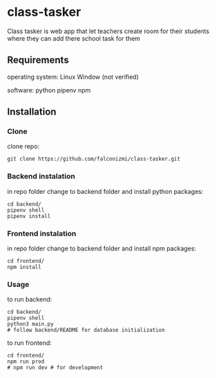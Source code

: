 # class-tasker
Class tasker is web app that let teachers create room for their students where they can add there school task for them

## Requirements
operating system:
Linux
Window (not verified)

software:
python
pipenv
npm

## Installation
### Clone
clone repo:
```
git clone https://github.com/falconizmi/class-tasker.git
```

### Backend instalation
in repo folder change to backend folder and install python packages:
```
cd backend/
pipenv shell
pipenv install
```

### Frontend instalation
in repo folder change to backend folder and install npm packages:
```
cd frontend/
npm install
```

### Usage
to run backend:
```
cd backend/
pipenv shell
python3 main.py
# follow backend/README for database initialization
```

to run frontend:
```
cd frontend/
npm run prod
# npm run dev # for development
```

